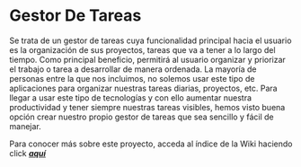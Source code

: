# Gestor De Tareas
Se trata de un gestor de tareas cuya funcionalidad principal hacia el usuario es la organización de sus proyectos, tareas que va a tener a lo largo del tiempo.
Como principal beneficio, permitirá al usuario organizar y priorizar el trabajo o tarea a desarrollar de manera ordenada.
La mayoría de personas entre la que nos incluimos, no solemos usar este tipo de aplicaciones para organizar nuestras tareas diarias, proyectos, etc. Para llegar a usar este tipo de tecnologías y con ello aumentar nuestra productividad y tener siempre nuestras tareas visibles, hemos visto buena opción crear nuestro propio gestor de tareas que sea sencillo y fácil de manejar.

Para conocer más sobre este proyecto, acceda al índice de la Wiki haciendo click _**[aquí](https://github.com/iesgrancapitan-proyectos/202122daw-junio-gestorDeTareas-antonioqc-cralr/wiki)**_ 

